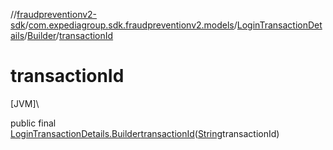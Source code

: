 //[fraudpreventionv2-sdk](../../../../index.md)/[com.expediagroup.sdk.fraudpreventionv2.models](../../index.md)/[LoginTransactionDetails](../index.md)/[Builder](index.md)/[transactionId](transaction-id.md)

# transactionId

[JVM]\

public final [LoginTransactionDetails.Builder](index.md)[transactionId](transaction-id.md)([String](https://docs.oracle.com/javase/8/docs/api/java/lang/String.html)transactionId)
